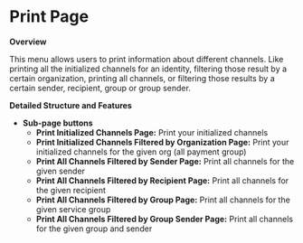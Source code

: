 # Print Page

**Overview**

This menu allows users to print information about different channels. Like printing all the initialized channels for an identity, filtering those result by a certain organization, printing all channels, or filtering those results by a certain sender, recipient, group or group sender.&#x20;

**Detailed Structure and Features**

* **Sub-page buttons**
  * **Print Initialized Channels Page:** Print your initialized channels
  * **Print Initialized Channels Filtered by Organization Page:** Print your initialized channels for the given org (all payment group)
  * **Print All Channels Filtered by Sender Page:** Print all channels for the given sender
  * **Print All Channels Filtered by Recipient Page:** Print all channels for the given recipient
  * **Print All Channels Filtered by Group Page:** Print all channels for the given service group
  * **Print All Channels Filtered by Group Sender Page:** Print all channels for the given group and sender
